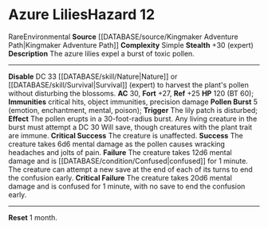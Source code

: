 ﻿---
ac: '30'
complexity: Simple
fortitude: '+27'
hazard_type: Environmental
hp: 120 (BT 60)
id: '276'
immunity:
- critical hits
- object immunities
- precision damage
level: '12'
name: Azure Lilies
rarity: Rare
reflex: '+25'
source: '[[DATABASE/source/Kingmaker Adventure Path|Kingmaker Adventure Path]]'
trait:
- '[[DATABASE/trait/Environmental|Environmental]]'
- '[[DATABASE/trait/Rare|Rare]]'
type: Hazard

---
# Azure Lilies<span class="item-type">Hazard 12</span>

<span class="trait-rare item-trait">Rare</span><span class="item-trait">Environmental</span>
**Source** [[DATABASE/source/Kingmaker Adventure Path|Kingmaker Adventure Path]]
**Complexity** Simple
**Stealth** +30 (expert)
**Description** The azure lilies expel a burst of toxic pollen.

---
**Disable** DC 33 [[DATABASE/skill/Nature|Nature]] or [[DATABASE/skill/Survival|Survival]] (expert) to harvest the plant's pollen without disturbing the blossoms.
**AC** 30, **Fort** +27, **Ref** +25
**HP** 120 (BT 60); **Immunities** critical hits, object immunities, precision damage
**Pollen Burst** <span class="action-icon">5</span> (emotion, enchantment, mental, poison); **Trigger** The lily patch is disturbed; **Effect** The pollen erupts in a 30-foot-radius burst. Any living creature in the burst must attempt a DC 30 Will save, though creatures with the plant trait are immune.
**Critical Success** The creature is unaffected.
**Success** The creature takes 6d6 mental damage as the pollen causes wracking headaches and jolts of pain.
**Failure** The creature takes 12d6 mental damage and is [[DATABASE/condition/Confused|confused]] for 1 minute. The creature can attempt a new save at the end of each of its turns to end the confusion early.
**Critical Failure** The creature takes 20d6 mental damage and is confused for 1 minute, with no save to end the confusion early.

---
**Reset** 1 month.